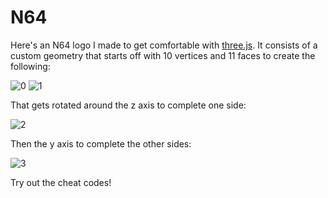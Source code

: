 # N64

Here's an N64 logo I made to get comfortable with [three.js](https://threejs.org/). It consists of a custom geometry that starts off with 10 vertices and 11 faces to create the following:

![0](https://user-images.githubusercontent.com/4754200/59976629-4ada5880-9595-11e9-805a-bc46eafd8a37.png)
![1](https://user-images.githubusercontent.com/4754200/59976633-53329380-9595-11e9-8239-ff6d20e3618d.png)


That gets rotated around the z axis to complete one side:

![2](https://user-images.githubusercontent.com/4754200/59976636-5cbbfb80-9595-11e9-9de7-ce6cade1fa00.png)


Then the y axis to complete the other sides:

![3](https://user-images.githubusercontent.com/4754200/59976640-65accd00-9595-11e9-9341-c9f719027664.gif)


Try out the cheat codes!

